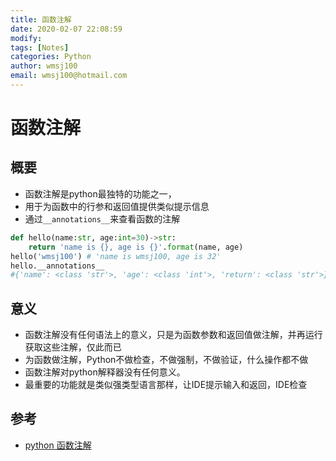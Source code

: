 ```yaml
---
title: 函数注解
date: 2020-02-07 22:08:59
modify: 
tags: [Notes]
categories: Python
author: wmsj100
email: wmsj100@hotmail.com
---
```


# 函数注解

## 概要

- 函数注解是python最独特的功能之一，
- 用于为函数中的行参和返回值提供类似提示信息
- 通过`__annotations__`来查看函数的注解
```python
def hello(name:str, age:int=30)->str:
	return 'name is {}, age is {}'.format(name, age)
hello('wmsj100') # 'name is wmsj100, age is 32'
hello.__annotations__
#{'name': <class 'str'>, 'age': <class 'int'>, 'return': <class 'str'>}
```

## 意义

- 函数注解没有任何语法上的意义，只是为函数参数和返回值做注解，并再运行获取这些注解，仅此而已
- 为函数做注解，Python不做检查，不做强制，不做验证，什么操作都不做
- 函数注解对python解释器没有任何意义。
- 最重要的功能就是类似强类型语言那样，让IDE提示输入和返回，IDE检查

## 参考

- [python 函数注解](http://c.biancheng.net/view/vip_6065.html)
